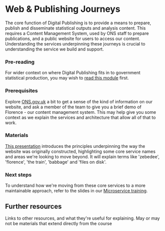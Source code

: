 Web & Publishing Journeys
===========================

The core function of Digital Publishing is to provide a means to prepare, publish and disseminate statistical outputs and analysis content. This requires a Content Management System, used by ONS staff to prepare publications, and a public website for users to access our content. Understanding the services underpinning these journeys is crucial to understanding the service we build and support.

### Pre-reading

For wider context on where Digital Publishing fits in to government statistical production, you may wish to [read this module](culture-and-process/DIGITAL_PUBLISHING.md) first.

### Prerequisites

Explore [ONS.gov.uk](ONS.gov.uk) a bit to get a sense of the kind of information on our website, and ask a member of the team to give you a brief demo of Florence - our content management system. This may help give you some context as we explain the services and architecture that allow all of that to work.

### Materials

[This presentation](https://docs.google.com/presentation/d/1EVacZxrSDmfmwsVSHc9rPBspohRh_MP_eD65Qcpbtm8/edit#slide=id.p) introduces the principles underpinning the way the website was originally constructed, highlighting some core service names and areas we're looking to move beyond. It will explain terms like 'zebedee', 'florence', 'the train', 'babbage' and 'files on disk'. 

### Next steps

To understand how we're moving from these core services to a more maintainable approach, refer to the slides in our [Microservice training](../architecture/MICROSERVICES.md).


Further resources
----------------------------

Links to other resources, and what they're useful for explaining.
May or may not be materials that extend directly from the course